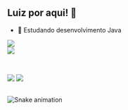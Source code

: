 ## Luiz por aqui! 👋

- 🌱 Estudando desenvolvimento Java

<div align="left">
  <a href="https://github.com/luizbottino">
  <img src="https://github-readme-stats-sigma-five.vercel.app/api?username=luizbottino&show_icons=true&theme=transparent&include_all_commits=true&count_private=true"/>
    <br>
  <img src="https://github-readme-stats-sigma-five.vercel.app/api/top-langs/?username=luizbottino&hide_progress=true&langs_count=7&theme=transparent"/>
</div>

##
  
<div><br>
  <a href = "mailto:luizbottino@outlook.com"><img src="https://img.shields.io/badge/Microsoft_Outlook-0078D4?style=for-the-badge&logo=microsoft-outlook&logoColor=white" target="_blank"></a>
  <a href="https://www.linkedin.com/in/luizbottino" target="_blank"><img src="https://img.shields.io/badge/-LinkedIn-%230077B5?style=for-the-badge&logo=linkedin&logoColor=white" target="_blank"></a> 
</div>
  
 ##
  
![Snake animation](https://github.com/luizbottino/luizbottino/blob/output/github-contribution-grid-snake.svg)

<!--
**luizbottino/luizbottino** is a ✨ _special_ ✨ repository because its `README.md` (this file) appears on your GitHub profile.

Here are some ideas to get you started:

- 🔭 I’m currently working on ...
- 🌱 I’m currently learning ...
- 👯 I’m looking to collaborate on ...
- 🤔 I’m looking for help with ...
- 💬 Ask me about ...
- 📫 How to reach me: ...
- 😄 Pronouns: ...
- ⚡ Fun fact: ...
-->
